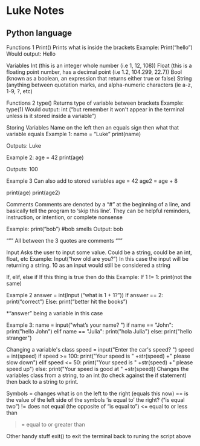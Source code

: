# Luke Notes
## Python language

Functions 1
Print()
Prints what is inside the brackets
Example: 
Print(“hello”)
Would output: 
Hello

Variables
Int (this is an integer  whole number (i.e 1, 12, 108))
Float (this is a floating point number, has a decimal point (i.e 1.2, 104.299, 22.7))
Bool (known as a boolean, an expression that returns either true or false)
String (anything between quotation marks, and alpha-numeric characters (ie a-z, 1-9, ?, etc)

Functions 2
type()
Returns type of variable between brackets
Example: type(1)
Would output: int
(“but remember it won't appear in the terminal unless is it stored inside a variable”)

Storing Variables
Name on the left then an equals sign then what that variable equals
Example 1: name = “Luke”
	print(name)

Outputs: Luke

Example 2: age = 42
	print(age)

Outputs: 100

Example 3
Can also add to stored variables
age = 42
age2 = age + 8
 
print(age)
print(age2)











Comments
Comments are denoted by a “#” at the beginning of a line, 
and basically tell the program to ‘skip this line’.
They can be helpful reminders, instruction, or intention, or complete nonsense

Example:
print(“bob”)
#bob smells
Output:
bob

“””
All between the 3 quotes are comments
“””

Input 
Asks the user to input some value. Could be a string, could be an int, float, etc
Example:
Input(“how old are you?”)
In this case the input will be returning a string.
10 as an input would still be considered a string

If, elif, else
if
If this thing is true then do this
Example:
If 1 != 1:
	print(not the same)

Example 2
answer = int(Input (“what is 1 + 1?”))
If answer == 2:
	print(“correct”)
Else:
	print(“better hit the books”)

*“answer” being a variable in this case

Example 3:
name = input("what’s your name? ")
if name == "John":
    print("hello John")
elif name == "Julia":
    print("hola Julia")
else:
    print("hello stranger")




Changing a variable's class
speed = input("Enter the car's speed? ")
speed = int(speed)
if speed >= 100:
    print("Your speed is " +str(speed) +" please slow down")
elif speed <= 50:
    print("Your speed is " +str(speed) +" please speed up")
else:
    print("Your speed is good at " +str(speed))
Changes the variables class from a string, to an int (to check against the if statement) then back to a string to print.

Symbols
= changes what is on the left to the right (equals this now)
== is the value of the left side of the symbols ‘is equal to’ the right? (“is equal two”) 
!= does not equal (the opposite of “is equal to”)
<= equal to or less than
>= equal to or greater than


Other handy stuff
exit()
to exit the terminal back to runing the script above

